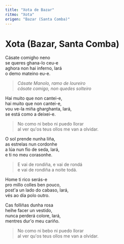 ```yaml
---
title: "Xota de Bazar"
ritmo: "Xota"
origen: "Bazar (Santa Comba)"
---
```


# Xota (Bazar, Santa Comba)

Cásate comigho neno<br> 
se queres ghana-lo ceu-e<br> 
aghora non hai inferno, lará<br> 
o demo mateino eu-e.

> *Cásate Manolo, ramo de loureiro<br> 
cásate comigo, non quedes solteiro*

Hai muito que non cantei-e,<br> 
hai muito que non cantei-e,<br> 
vou ve-la miña gharghanta, lará,<br> 
se está como a deixei-e.

> No como ni bebo ni puedo llorar<br> al ver qu'os teus ollos me van a olvidar.

O sol prende nunha liña,<br> as estrelas nun cordonhe<br> a lúa nun fío de seda, lará,<br> e ti no meu corasonhe.

> E vai de rondiña, e vai de rondá<br> e vai de rondiña a noite todá.

Home ti rico serás-e<br> pro millo colles ben pouco,<br> post'a un lado do cabaso, lará,<br> vés ao día polo outro.

Cas folliñas dunha rosa<br> heihe facer un vestido,<br> nunca perderá colore, lará,<br> mentres dur'o meu cariño.

> No como ni bebo ni puedo llorar<br> al ver qu'os teus ollos me van a olvidar.





